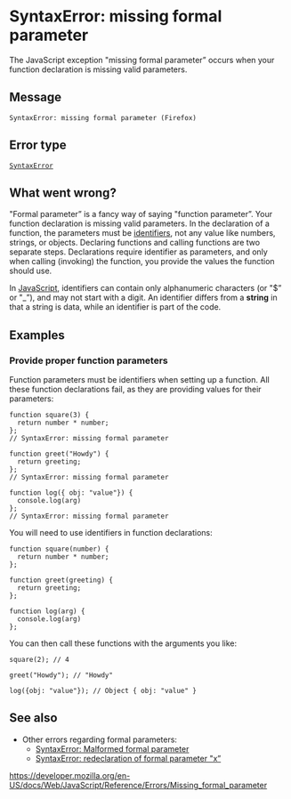 SyntaxError: missing formal parameter
=====================================

The JavaScript exception "missing formal parameter” occurs when your function declaration is missing valid parameters.

Message
-------

    SyntaxError: missing formal parameter (Firefox)

Error type
----------

[`SyntaxError`](../global_objects/syntaxerror)

What went wrong?
----------------

"Formal parameter” is a fancy way of saying "function parameter”. Your function declaration is missing valid parameters. In the declaration of a function, the parameters must be [identifiers](https://developer.mozilla.org/en-US/docs/Glossary/Identifier), not any value like numbers, strings, or objects. Declaring functions and calling functions are two separate steps. Declarations require identifier as parameters, and only when calling (invoking) the function, you provide the values the function should use.

In [JavaScript](https://developer.mozilla.org/en-US/docs/Glossary/JavaScript), identifiers can contain only alphanumeric characters (or "$” or "\_”), and may not start with a digit. An identifier differs from a **string** in that a string is data, while an identifier is part of the code.

Examples
--------

### Provide proper function parameters

Function parameters must be identifiers when setting up a function. All these function declarations fail, as they are providing values for their parameters:

    function square(3) {
      return number * number;
    };
    // SyntaxError: missing formal parameter

    function greet("Howdy") {
      return greeting;
    };
    // SyntaxError: missing formal parameter

    function log({ obj: "value"}) {
      console.log(arg)
    };
    // SyntaxError: missing formal parameter

You will need to use identifiers in function declarations:

    function square(number) {
      return number * number;
    };

    function greet(greeting) {
      return greeting;
    };

    function log(arg) {
      console.log(arg)
    };

You can then call these functions with the arguments you like:

    square(2); // 4

    greet("Howdy"); // "Howdy"

    log({obj: "value"}); // Object { obj: "value" }

See also
--------

-   Other errors regarding formal parameters:
    -   [SyntaxError: Malformed formal parameter](malformed_formal_parameter)
    -   [SyntaxError: redeclaration of formal parameter "x”](redeclared_parameter)

<a href="https://developer.mozilla.org/en-US/docs/Web/JavaScript/Reference/Errors/Missing_formal_parameter" class="_attribution-link">https://developer.mozilla.org/en-US/docs/Web/JavaScript/Reference/Errors/Missing_formal_parameter</a>
